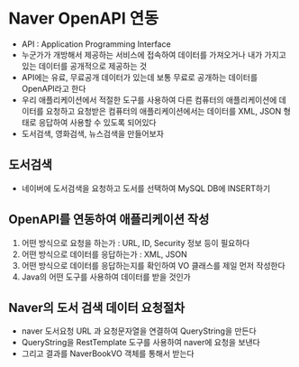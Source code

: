 # Naver OpenAPI 연동
* API : Application Programming Interface
* 누군가가 개방해서 제공하는 서비스에 접속하여 데이터를 가져오거나 내가 가지고 있는 데이터를 공개적으로 제공하는 것
* API에는 유료, 무료공개 데이터가 있는데 보통 무료로 공개하는 데이터를 OpenAPI라고 한다
* 우리 애플리케이션에서 적절한 도구를 사용하여 다른 컴퓨터의 애플리케이션에 데이터를 요청하고 요청받은
	컴퓨터의 애플리케이션에서는 데이터를 XML, JSON 형태로 응답하여 사용할 수 있도록 되어있다
* 도서검색, 영화검색, 뉴스검색을 만들어보자

## 도서검색
* 네이버에 도서검색을 요청하고 도서를 선택하여 MySQL DB에 INSERT하기

## OpenAPI를 연동하여 애플리케이션 작성
1. 어떤 방식으로 요청을 하는가 : URL, ID, Security 정보 등이 필요하다
2. 어떤 방식으로 데이터를 응답하는가 : XML, JSON
3. 어떤 방식으로 데이터를 응답하는지를 확인하여 VO 클래스를 제일 먼저 작성한다
4. Java의 어떤 도구를 사용하여 데이터를 받을 것인가

## Naver의 도서 검색 데이터 요청절차
* naver 도서요청 URL 과 요청문자열을 연결하여 QueryString을 만든다
* QueryString을 RestTemplate 도구를 사용하여 naver에 요청을 보낸다
* 그리고 결과를 NaverBookVO 객체를 통해서 받는다

